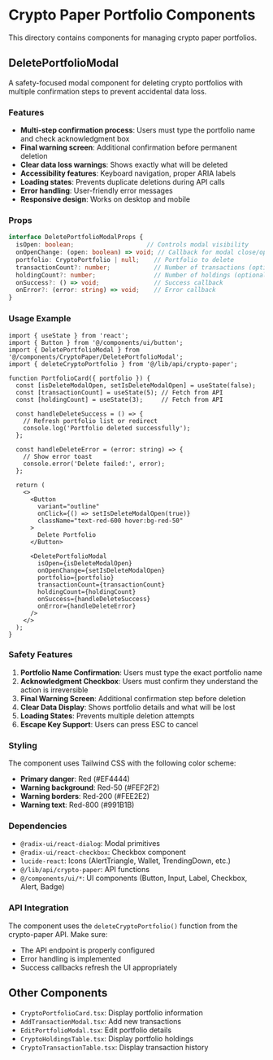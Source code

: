 # Crypto Paper Portfolio Components

This directory contains components for managing crypto paper portfolios.

## DeletePortfolioModal

A safety-focused modal component for deleting crypto portfolios with multiple confirmation steps to prevent accidental data loss.

### Features

- **Multi-step confirmation process**: Users must type the portfolio name and check acknowledgment box
- **Final warning screen**: Additional confirmation before permanent deletion
- **Clear data loss warnings**: Shows exactly what will be deleted
- **Accessibility features**: Keyboard navigation, proper ARIA labels
- **Loading states**: Prevents duplicate deletions during API calls
- **Error handling**: User-friendly error messages
- **Responsive design**: Works on desktop and mobile

### Props

```typescript
interface DeletePortfolioModalProps {
  isOpen: boolean;                    // Controls modal visibility
  onOpenChange: (open: boolean) => void; // Callback for modal close/open
  portfolio: CryptoPortfolio | null;    // Portfolio to delete
  transactionCount?: number;            // Number of transactions (optional)
  holdingCount?: number;                // Number of holdings (optional)
  onSuccess?: () => void;               // Success callback
  onError?: (error: string) => void;    // Error callback
}
```

### Usage Example

```tsx
import { useState } from 'react';
import { Button } from '@/components/ui/button';
import { DeletePortfolioModal } from '@/components/CryptoPaper/DeletePortfolioModal';
import { deleteCryptoPortfolio } from '@/lib/api/crypto-paper';

function PortfolioCard({ portfolio }) {
  const [isDeleteModalOpen, setIsDeleteModalOpen] = useState(false);
  const [transactionCount] = useState(5); // Fetch from API
  const [holdingCount] = useState(3);     // Fetch from API

  const handleDeleteSuccess = () => {
    // Refresh portfolio list or redirect
    console.log('Portfolio deleted successfully');
  };

  const handleDeleteError = (error: string) => {
    // Show error toast
    console.error('Delete failed:', error);
  };

  return (
    <>
      <Button
        variant="outline"
        onClick={() => setIsDeleteModalOpen(true)}
        className="text-red-600 hover:bg-red-50"
      >
        Delete Portfolio
      </Button>

      <DeletePortfolioModal
        isOpen={isDeleteModalOpen}
        onOpenChange={setIsDeleteModalOpen}
        portfolio={portfolio}
        transactionCount={transactionCount}
        holdingCount={holdingCount}
        onSuccess={handleDeleteSuccess}
        onError={handleDeleteError}
      />
    </>
  );
}
```

### Safety Features

1. **Portfolio Name Confirmation**: Users must type the exact portfolio name
2. **Acknowledgment Checkbox**: Users must confirm they understand the action is irreversible
3. **Final Warning Screen**: Additional confirmation step before deletion
4. **Clear Data Display**: Shows portfolio details and what will be lost
5. **Loading States**: Prevents multiple deletion attempts
6. **Escape Key Support**: Users can press ESC to cancel

### Styling

The component uses Tailwind CSS with the following color scheme:
- **Primary danger**: Red (#EF4444)
- **Warning background**: Red-50 (#FEF2F2)
- **Warning borders**: Red-200 (#FEE2E2)
- **Warning text**: Red-800 (#991B1B)

### Dependencies

- `@radix-ui/react-dialog`: Modal primitives
- `@radix-ui/react-checkbox`: Checkbox component
- `lucide-react`: Icons (AlertTriangle, Wallet, TrendingDown, etc.)
- `@/lib/api/crypto-paper`: API functions
- `@/components/ui/*`: UI components (Button, Input, Label, Checkbox, Alert, Badge)

### API Integration

The component uses the `deleteCryptoPortfolio()` function from the crypto-paper API. Make sure:
- The API endpoint is properly configured
- Error handling is implemented
- Success callbacks refresh the UI appropriately

## Other Components

- `CryptoPortfolioCard.tsx`: Display portfolio information
- `AddTransactionModal.tsx`: Add new transactions
- `EditPortfolioModal.tsx`: Edit portfolio details
- `CryptoHoldingsTable.tsx`: Display portfolio holdings
- `CryptoTransactionTable.tsx`: Display transaction history